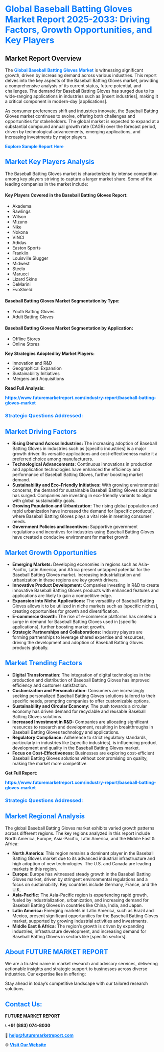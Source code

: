 <h1 style="color: #007BFF;">Global Baseball Batting Gloves Market Report 2025-2033: Driving Factors, Growth Opportunities, and Key Players</h1>

<section id="overview">
<h2>Market Report Overview</h2>
<p>The <a href="https://www.futuremarketreport.com/industry-report/baseball-batting-gloves-market" style="color: #007BFF; text-decoration: none;"><strong>Global Baseball Batting Gloves Market</strong></a> is witnessing significant growth, driven by increasing demand across various industries. This report delves into the key aspects of the Baseball Batting Gloves market, providing a comprehensive analysis of its current status, future potential, and challenges. The demand for Baseball Batting Gloves has surged due to its wide-ranging applications in industries such as [insert industries], making it a critical component in modern-day [applications].</p>
<p>As consumer preferences shift and industries innovate, the Baseball Batting Gloves market continues to evolve, offering both challenges and opportunities for stakeholders. The global market is expected to expand at a substantial compound annual growth rate (CAGR) over the forecast period, driven by technological advancements, emerging applications, and increasing investments by major players.</p>
</section>

<section id="overview">
<p><a href="https://www.futuremarketreport.com/request-sample/reportId=89065" style="color: #007BFF; text-decoration: none;"><strong>Explore Sample Report Here</strong></a></p>
</section>

<section id="key-players">
<h2 style="color: #007BFF;">Market Key Players Analysis</h2>
<p>The Baseball Batting Gloves market is characterized by intense competition among key players striving to capture a larger market share. Some of the leading companies in the market include:</p>
<h4>Key Players Covered in the Baseball Batting Gloves Report:</h4>
<ul><li>Akadema</li><li>Rawlings</li><li>Wilson</li><li>Mizuno</li><li>Nike</li><li>Nokona</li><li>VINCI</li><li>Adidas</li><li>Easton Sports</li><li>Franklin</li><li>Louisville Slugger</li><li>Midwest</li><li>Steelo</li><li>Marucci</li><li>Lizard Skins</li><li>DeMarini</li><li>EvoShield</li></ul>
<h4>Baseball Batting Gloves Market Segmentation by Type:</h4>
<ul><li>Youth Batting Gloves</li><li>Adult Batting Gloves</li></ul>

<h4>Baseball Batting Gloves Market Segmentation by Application:</h4>
<ul><li>Offline Stores</li><li>Online Stores</li></ul>
<p><strong>Key Strategies Adopted by Market Players:</strong></p>
<ul>
<li>Innovation and R&D</li>
<li>Geographical Expansion</li>
<li>Sustainability Initiatives</li>
<li>Mergers and Acquisitions</li>
</ul>
</section>

<section>
<p><strong>Read Full Analysis: </strong></p><a href="https://www.futuremarketreport.com/industry-report/baseball-batting-gloves-market" style="color: #007BFF; text-decoration: none;"><strong>https://www.futuremarketreport.com/industry-report/baseball-batting-gloves-market</strong></a>
<h3 style="color: #007BFF;">Strategic Questions Addressed:</h3>
</section>

<section id="driving-factors">
<h2 style="color: #007BFF;">Market Driving Factors</h2>
<ul>
<li><strong>Rising Demand Across Industries:</strong> The increasing adoption of Baseball Batting Gloves in industries such as [specific industries] is a major growth driver. Its versatile applications and cost-effectiveness make it a preferred choice among manufacturers.</li>
<li><strong>Technological Advancements:</strong> Continuous innovations in production and application technologies have enhanced the efficiency and performance of Baseball Batting Gloves, further boosting market demand.</li>
<li><strong>Sustainability and Eco-Friendly Initiatives:</strong> With growing environmental concerns, the demand for sustainable Baseball Batting Gloves solutions has surged. Companies are investing in eco-friendly variants to align with global sustainability goals.</li>
<li><strong>Growing Population and Urbanization:</strong> The rising global population and rapid urbanization have increased the demand for [specific products], where Baseball Batting Gloves plays a vital role in meeting consumer needs.</li>
<li><strong>Government Policies and Incentives:</strong> Supportive government regulations and incentives for industries using Baseball Batting Gloves have created a conducive environment for market growth.</li>
</ul>
</section>

<section id="growth-opportunities">
<h2 style="color: #007BFF;">Market Growth Opportunities</h2>
<ul>
<li><strong>Emerging Markets:</strong> Developing economies in regions such as Asia-Pacific, Latin America, and Africa present untapped potential for the Baseball Batting Gloves market. Increasing industrialization and urbanization in these regions are key growth drivers.</li>
<li><strong>Innovative Product Development:</strong> Companies investing in R&D to create innovative Baseball Batting Gloves products with enhanced features and applications are likely to gain a competitive edge.</li>
<li><strong>Expansion into Niche Applications:</strong> The versatility of Baseball Batting Gloves allows it to be utilized in niche markets such as [specific niches], creating opportunities for growth and diversification.</li>
<li><strong>E-commerce Growth:</strong> The rise of e-commerce platforms has created a surge in demand for Baseball Batting Gloves used in [specific applications], further boosting market growth.</li>
<li><strong>Strategic Partnerships and Collaborations:</strong> Industry players are forming partnerships to leverage shared expertise and resources, driving the development and adoption of Baseball Batting Gloves products globally.</li>
</ul>
</section>

<section id="trending-factors">
<h2 style="color: #007BFF;">Market Trending Factors</h2>
<ul>
<li><strong>Digital Transformation:</strong> The integration of digital technologies in the production and distribution of Baseball Batting Gloves has improved efficiency and customer satisfaction.</li>
<li><strong>Customization and Personalization:</strong> Consumers are increasingly seeking personalized Baseball Batting Gloves solutions tailored to their specific needs, prompting companies to offer customizable options.</li>
<li><strong>Sustainability and Circular Economy:</strong> The push towards a circular economy has driven demand for recyclable and reusable Baseball Batting Gloves solutions.</li>
<li><strong>Increased Investment in R&D:</strong> Companies are allocating significant resources to research and development, resulting in breakthroughs in Baseball Batting Gloves technology and applications.</li>
<li><strong>Regulatory Compliance:</strong> Adherence to strict regulatory standards, particularly in industries like [specific industries], is influencing product development and quality in the Baseball Batting Gloves market.</li>
<li><strong>Focus on Cost-Effectiveness:</strong> Businesses are exploring cost-efficient Baseball Batting Gloves solutions without compromising on quality, making the market more competitive.</li>
</ul>
</section>

<section>
<p><strong>Get Full Report: </strong></p><a href="https://www.futuremarketreport.com/industry-report/baseball-batting-gloves-market" style="color: #007BFF; text-decoration: none;"><strong>https://www.futuremarketreport.com/industry-report/baseball-batting-gloves-market</strong></a>
<h3 style="color: #007BFF;">Strategic Questions Addressed:</h3>
</section>


<section id="regional-analysis">
<h2 style="color: #007BFF;">Market Regional Analysis</h2>
<p>The global Baseball Batting Gloves market exhibits varied growth patterns across different regions. The key regions analyzed in this report include North America, Europe, Asia-Pacific, Latin America, and the Middle East & Africa:</p>
<ul>
<li><strong>North America:</strong> This region remains a dominant player in the Baseball Batting Gloves market due to its advanced industrial infrastructure and high adoption of new technologies. The U.S. and Canada are leading markets in this region.</li>
<li><strong>Europe:</strong> Europe has witnessed steady growth in the Baseball Batting Gloves market, driven by stringent environmental regulations and a focus on sustainability. Key countries include Germany, France, and the U.K.</li>
<li><strong>Asia-Pacific:</strong> The Asia-Pacific region is experiencing rapid growth, fueled by industrialization, urbanization, and increasing demand for Baseball Batting Gloves in countries like China, India, and Japan.</li>
<li><strong>Latin America:</strong> Emerging markets in Latin America, such as Brazil and Mexico, present significant opportunities for the Baseball Batting Gloves market, supported by growing industrial activities and investments.</li>
<li><strong>Middle East & Africa:</strong> The region’s growth is driven by expanding industries, infrastructure development, and increasing demand for Baseball Batting Gloves in sectors like [specific sectors].</li>
</ul>
</section>

<footer>
<h2 style="color: #007BFF;">About FUTURE MARKET REPORT</h2>
<p>We are a trusted name in market research and advisory services, delivering actionable insights and strategic support to businesses across diverse industries. Our expertise lies in offering:</p>

<p>Stay ahead in today’s competitive landscape with our tailored research solutions.</p>

<h2 style="color: #007BFF;">Contact Us:</h2>
<p><strong>FUTURE MARKET REPORT</strong></p>
<p>📞 <strong>+91 (883) 074-8030</strong></p>
<p>📧 <strong><a href="mailto:help@futuremarketreport.com" style="color: #007BFF;">help@futuremarketreport.com</a></strong></p>
<p>🌐 <strong><a href="https://www.futuremarketreport.com/" style="color: #007BFF;">Visit Our Website</a></strong></p>
</footer>